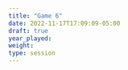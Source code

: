 ```yaml
---
title: "Game 6"
date: 2022-11-17T17:09:09-05:00
draft: true
year_played:
weight: 
type: session
---
```

